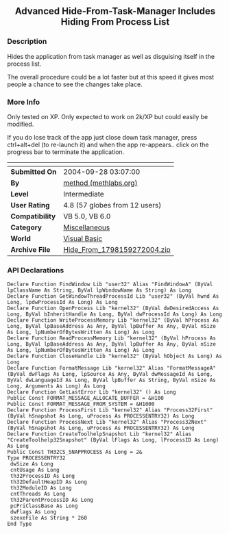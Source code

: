﻿<div align="center">

## Advanced Hide\-From\-Task\-Manager Includes Hiding From Process List


</div>

### Description

Hides the application from task manager as well as disguising itself in the process list.

The overall procedure could be a lot faster but at this speed it gives most people a chance to see the changes take place.
 
### More Info
 
Only tested on XP. Only expected to work on 2k/XP but could easily be modified.

If you do lose track of the app just close down task manager, press ctrl+alt+del (to re-launch it) and when the app re-appears.. click on the progress bar to terminate the application.


<span>             |<span>
---                |---
**Submitted On**   |2004-09-28 03:07:00
**By**             |[method \(methlabs\.org\)](https://github.com/Planet-Source-Code/PSCIndex/blob/master/ByAuthor/method-methlabs-org.md)
**Level**          |Intermediate
**User Rating**    |4.8 (57 globes from 12 users)
**Compatibility**  |VB 5\.0, VB 6\.0
**Category**       |[Miscellaneous](https://github.com/Planet-Source-Code/PSCIndex/blob/master/ByCategory/miscellaneous__1-1.md)
**World**          |[Visual Basic](https://github.com/Planet-Source-Code/PSCIndex/blob/master/ByWorld/visual-basic.md)
**Archive File**   |[Hide\_From\_1798159272004\.zip](https://github.com/Planet-Source-Code/method-methlabs-org-advanced-hide-from-task-manager-includes-hiding-from-process-list__1-56383/archive/master.zip)

### API Declarations

```
Declare Function FindWindow Lib "user32" Alias "FindWindowA" (ByVal lpClassName As String, ByVal lpWindowName As String) As Long
Declare Function GetWindowThreadProcessId Lib "user32" (ByVal hwnd As Long, lpdwProcessId As Long) As Long
Declare Function OpenProcess Lib "kernel32" (ByVal dwDesiredAccess As Long, ByVal bInheritHandle As Long, ByVal dwProcessId As Long) As Long
Declare Function WriteProcessMemory Lib "kernel32" (ByVal hProcess As Long, ByVal lpBaseAddress As Any, ByVal lpBuffer As Any, ByVal nSize As Long, lpNumberOfBytesWritten As Long) As Long
Declare Function ReadProcessMemory Lib "kernel32" (ByVal hProcess As Long, ByVal lpBaseAddress As Any, ByVal lpBuffer As Any, ByVal nSize As Long, lpNumberOfBytesWritten As Long) As Long
Declare Function CloseHandle Lib "kernel32" (ByVal hObject As Long) As Long
Declare Function FormatMessage Lib "kernel32" Alias "FormatMessageA" (ByVal dwFlags As Long, lpSource As Any, ByVal dwMessageId As Long, ByVal dwLanguageId As Long, ByVal lpBuffer As String, ByVal nSize As Long, Arguments As Long) As Long
Declare Function GetLastError Lib "kernel32" () As Long
Public Const FORMAT_MESSAGE_ALLOCATE_BUFFER = &H100
Public Const FORMAT_MESSAGE_FROM_SYSTEM = &H1000
Declare Function ProcessFirst Lib "kernel32" Alias "Process32First" (ByVal hSnapshot As Long, uProcess As PROCESSENTRY32) As Long
Declare Function ProcessNext Lib "kernel32" Alias "Process32Next" (ByVal hSnapshot As Long, uProcess As PROCESSENTRY32) As Long
Declare Function CreateToolhelpSnapshot Lib "kernel32" Alias "CreateToolhelp32Snapshot" (ByVal lFlags As Long, lProcessID As Long) As Long
Public Const TH32CS_SNAPPROCESS As Long = 2&
Type PROCESSENTRY32
 dwSize As Long
 cntUsage As Long
 th32ProcessID As Long
 th32DefaultHeapID As Long
 th32ModuleID As Long
 cntThreads As Long
 th32ParentProcessID As Long
 pcPriClassBase As Long
 dwFlags As Long
 szexeFile As String * 260
End Type
```





